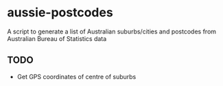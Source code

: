 # aussie-postcodes
A script to generate a list of Australian suburbs/cities and postcodes from Australian Bureau of Statistics data

## TODO
- Get GPS coordinates of centre of suburbs

